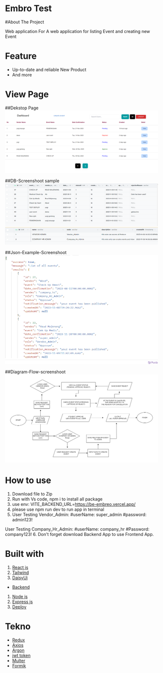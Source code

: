 # Embro Test

#About The Project

Web application For A web application for listing Event and creating new Event

# Feature

- Up-to-date and reliable New Product
- And more

# View Page
##Dekstop Page
![Dekstop](/src/assets/Screenshot-dekstop-view.png)

##DB-Screenshoot sample
![Database](/src/assets/Screenshot-DB-Event.png)
![Database](/src/assets/Screenshot-GB-User.png)

##Json-Example-Screenshoot
![Json](/src/assets/Screenshot-JSON-Simple.png)

##Diagram-Flow-screenshoot
![Dioagram](/src/assets/Diagram-Flow-Create-Event.drawio.png)

# How to use
1. Download file to Zip
2. Run with Vs code, npm i to install all package
3. use env: VITE_BACKEND_URL=https://be-embreo.vercel.app/
4. please use npm run dev to run app in terminal
5. User Testing Vendor_Admin: 
  #userName: super_admin
  #password: admin123!

  User Testing Company_Hr_Admin:
  #userName: company_hr
  #Password: company123! 
6. Don't forget download Backend App to use Frontend App.

# Built with

<!-- - [fontend]() -->
1. [React js ](https://reactjs.org/)
2. [Tailwind](https://tailwindcss.com/)
3. [DaisyUi](https://daisyui.com/)

- [Backend](https://be-embreo.vercel.app/)
1. [Node js](https://nodejs.org/en/)
2. [Express js](https://expressjs.com/en/starter/installing.html)
3. [Deploy](https://cosmic-mooncake-802ddf.netlify.app/)

# Tekno
- [Redux](https://redux.js.org/)
- [Axios](https://axios-http.com/docs/intro)
- [Argon](https://www.npmjs.com/package/argon2)
- [jwt token](https://www.npmjs.com/package/jsonwebtoken)
- [Multer](https://www.npmjs.com/package/multer)
- [Formik](https://formik.org/)



